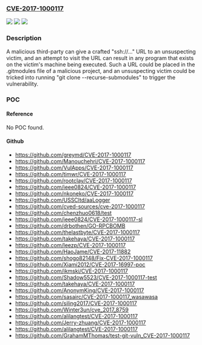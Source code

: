 ### [CVE-2017-1000117](https://cve.mitre.org/cgi-bin/cvename.cgi?name=CVE-2017-1000117)
![](https://img.shields.io/static/v1?label=Product&message=n%2Fa&color=blue)
![](https://img.shields.io/static/v1?label=Version&message=n%2Fa&color=blue)
![](https://img.shields.io/static/v1?label=Vulnerability&message=n%2Fa&color=brighgreen)

### Description

A malicious third-party can give a crafted "ssh://..." URL to an unsuspecting victim, and an attempt to visit the URL can result in any program that exists on the victim's machine being executed. Such a URL could be placed in the .gitmodules file of a malicious project, and an unsuspecting victim could be tricked into running "git clone --recurse-submodules" to trigger the vulnerability.

### POC

#### Reference
No POC found.

#### Github
- https://github.com/greymd/CVE-2017-1000117
- https://github.com/Manouchehri/CVE-2017-1000117
- https://github.com/VulApps/CVE-2017-1000117
- https://github.com/timwr/CVE-2017-1000117
- https://github.com/rootclay/CVE-2017-1000117
- https://github.com/ieee0824/CVE-2017-1000117
- https://github.com/nkoneko/CVE-2017-1000117
- https://github.com/USSCltd/aaLogger
- https://github.com/cved-sources/cve-2017-1000117
- https://github.com/chenzhuo0618/test
- https://github.com/ieee0824/CVE-2017-1000117-sl
- https://github.com/drbothen/GO-RPCBOMB
- https://github.com/thelastbyte/CVE-2017-1000117
- https://github.com/takehaya/CVE-2017-1000117
- https://github.com/leezp/CVE-2017-1000117
- https://github.com/HaoJame/CVE-2017-11882
- https://github.com/shogo82148/Fix-CVE-2017-1000117
- https://github.com/Xiami2012/CVE-2017-16997-poc
- https://github.com/ikmski/CVE-2017-1000117
- https://github.com/Shadow5523/CVE-2017-1000117-test
- https://github.com/takehaya/CVE-2017-1000117
- https://github.com/AnonymKing/CVE-2017-1000117
- https://github.com/sasairc/CVE-2017-1000117_wasawasa
- https://github.com/siling2017/CVE-2017-1000117
- https://github.com/Winter3un/cve_2017_8759
- https://github.com/alilangtest/CVE-2017-1000117
- https://github.com/Jerry-zhuang/CVE-2017-1000117
- https://github.com/alilangtest/CVE-2017-1000117
- https://github.com/GrahamMThomas/test-git-vuln_CVE-2017-1000117

